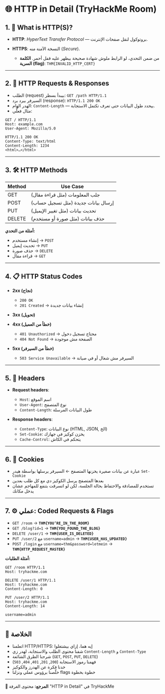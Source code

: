 # 🌐 HTTP in Detail (TryHackMe Room)

## 1. 🧩 What is HTTP(S)?

* **HTTP**: *HyperText Transfer Protocol* — بروتوكول لنقل صفحات الإنترنت.
* **HTTPS**: النسخة الآمنة منه (*Secure*).

  * من ضمن التحدي، لو الرابط ملوش شهادة صحيحة بيظهر عليه قفل أحمر. **الكلمة السرية (flag)**: `THM{INVALID_HTTP_CERT}`

---

## 2. 📨 HTTP Requests & Responses

* الطلب (request) بيبدأ بسطر: `GET /path HTTP/1.1`
* السيرفر بيرد برد (response): `HTTP/1.1 200 OK`
* الهدر الهام: `Content-Length` — بيحدد طول البيانات حتى تعرف تكتمل الاستجابة.
* مثال فعلّي:

```http
GET / HTTP/1.1
Host: example.com
User-Agent: Mozilla/5.0
```

```http
HTTP/1.1 200 OK
Content-Type: text/html
Content-Length: 1234
<html>…</html>
```

---

## 3. 🛠 HTTP Methods

| Method | Use Case                            |
| ------ | ----------------------------------- |
| GET    | جلب المعلومات (مثل قراءة مقال)      |
| POST   | إرسال بيانات جديدة (مثل تسجيل حساب) |
| PUT    | تحديث بيانات (مثل تغيير الإيميل)    |
| DELETE | حذف بيانات (مثل صورة أو مستخدم)     |

**أمثلة من التحدي:**

* إنشاء مستخدم → `POST`
* تحديث إيميل → `PUT`
* حذف صورة → `DELETE`
* قراءة مقال → `GET`

---

## 4. 📋 HTTP Status Codes

* **2xx (نجاح)**

  * `200 OK`
  * `201 Created` → إنشاء بيانات جديدة
* **3xx (تحويل)**
* **4xx (خطأ من العميل)**

  * `401 Unauthorized` → محتاج تسجيل دخول
  * `404 Not Found` → الصفحة مش موجودة
* **5xx (خطأ من السيرفر)**

  * `503 Service Unavailable` → السيرفر مش شغال أو في صيانة

---

## 5. 🧾 Headers

* **Request headers**:

  * `Host`: اسم الموقع
  * `User-Agent`: نوع المتصفح
  * `Content-Length`: طول البيانات المرسلة
* **Response headers**:

  * `Content-Type`: نوع البيانات (HTML, JSON, الخ)
  * `Set-Cookie`: يخزن كوكيز في جهازك
  * `Cache-Control`: يتحكم في الكاش

---

## 6. 🍪 Cookies

* عبارة عن بيانات صغيرة يخزنها المتصفح ← السيرفر يرسلها بواسطة هيدر `Set-Cookie`
* بعدها المتصفح يرسل الكوكيز دي مع كل طلب بعدين
* تستخدم للمصادقة والاحتفاظ بحالة الجلسة، لكن لو اتسرقت بتنفع للمهاجم عشان يدخل مكانك

---

## 7. ⚙️ عملي: Coded Requests & Flags

* `GET /room` → **`THM{YOU’RE_IN_THE_ROOM}`**
* `GET /blog?id=1` → **`THM{YOU_FOUND_THE_BLOG}`**
* `DELETE /user/1` → **`THM{USER_IS_DELETED}`**
* `PUT /user/2` مع `username=admin` → **`THM{USER_HAS_UPDATED}`**
* `POST /login` مع `username=thm&password=letmein` → **`THM{HTTP_REQUEST_MASTER}`**

**أمثلة الطلبات:**

```http
GET /room HTTP/1.1
Host: tryhackme.com

DELETE /user/1 HTTP/1.1
Host: tryhackme.com
Content-Length: 0

PUT /user/2 HTTP/1.1
Host: tryhackme.com
Content-Length: 14

username=admin
```

---

## 📝 الخلاصة

* اتعلمنا HTTP/HTTPS: إيه هما، إزاي بيشتغلوا
* شفنا محتوى الطلب والاستجابة، لهدر زي `Content-Length` و `Content-Type`
* شرحنا الطرق الشائعة (`GET`, `POST`, `PUT`, `DELETE`)
* فهمنا رموز الاستجابة (`200`, `201`, `401`, `404`, `503`)
* خدنا فكرة عن الهدرز والكوكيز
* خلّصنا برؤوس عملي ونزلنا flags خطوة بخطوة

---

**🔗 المرجع:** محتوى الغرفة "HTTP in Detail" في TryHackMe
